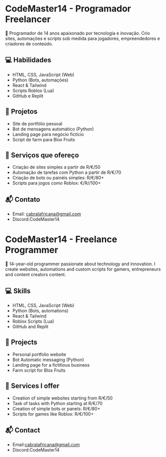 # CodeMaster14 - Programador Freelancer

🚀 Programador de 14 anos apaixonado por tecnologia e inovação. Crio sites, automações e scripts sob medida para jogadores, empreendedores e criadores de conteúdo.

## 💻 Habilidades
- HTML, CSS, JavaScript (Web)
- Python (Bots, automações)
- React & Tailwind
- Scripts Roblox (Lua)
- GitHub e Replit

## 🧩 Projetos
- Site de portfólio pessoal
- Bot de mensagens automático (Python)
- Landing page para negócio fictício
- Script de farm para Blox Fruits

## 💼 Serviços que ofereço
- Criação de sites simples a partir de R$/€/$50
- Automação de tarefas com Python a partir de R$/€/$70
- Criação de bots ou painéis simples: R$/€/$80+
- Scripts para jogos como Roblox: €/R$/$/100+

## 📬 Contato
- Email: cabralafricana@gmail.com
- Discord:CodeMaster14

# CodeMaster14 - Freelance Programmer

🚀 14-year-old programmer passionate about technology and innovation. I create websites, automations and custom scripts for gamers, entrepreneurs and content creators content.

## 💻 Skills
- HTML, CSS, JavaScript (Web)
- Python (Bots, automations)
- React & Tailwind
- Roblox Scripts (Lua)
- GitHub and Replit

## 🧩 Projects
- Personal portfolio website
- Bot Automatic messaging (Python)
- Landing page for a fictitious business
- Farm script for Blox Fruits

## 💼 Services I offer
- Creation of simple websites starting from R$/€/$50
- Task of tasks with Python starting at R$/€/$70
- Creation of simple bots or panels: R$/€/$80+
- Scripts for games like Roblox: R$/€$/100+

## 📬 Contact
- Email:cabralafricana@gmail.com
- Discord:CodeMaster14
